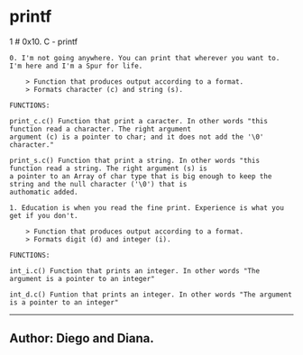 # printf

  1 # 0x10. C - printf

	0. I'm not going anywhere. You can print that wherever you want to. I'm here and I'm a Spur for life.

  		> Function that produces output according to a format.
		> Formats character (c) and string (s).

	FUNCTIONS:

	print_c.c() Function that print a caracter. In other words "this function read a character. The right argument
	argument (c) is a pointer to char; and it does not add the '\0' character."

	print_s.c() Function that print a string. In other words "this function read a string. The right argument (s) is
	a pointer to an Array of char type that is big enough to keep the string and the null character ('\0') that is
	authomatic added.

	1. Education is when you read the fine print. Experience is what you get if you don't.

		> Function that produces output according to a format.
		> Formats digit (d) and integer (i).

	FUNCTIONS:

	int_i.c() Function that prints an integer. In other words "The argument is a pointer to an integer"

	int_d.c() Funtion that prints an integer. In other words "The argument is a pointer to an integer"
---

 ## Author: Diego and Diana.
